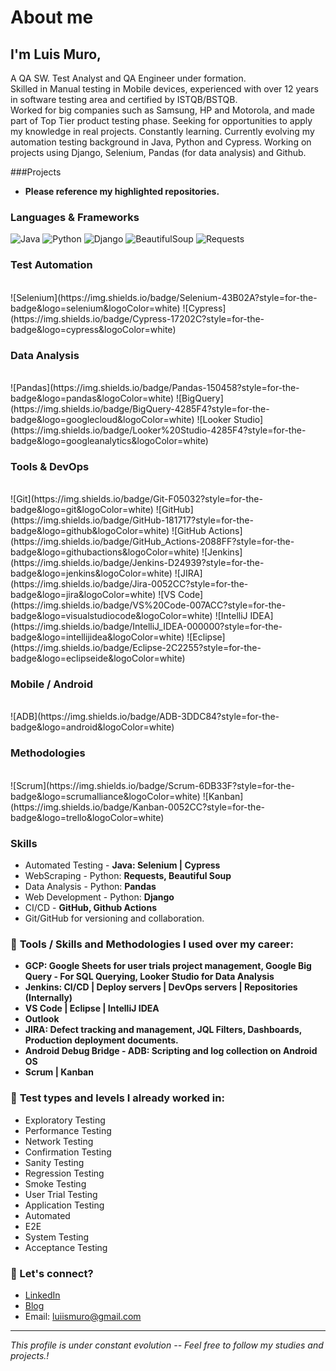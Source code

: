 # **About me** 

## I'm Luis Muro,

A QA SW. Test Analyst and QA Engineer under formation.  
Skilled in Manual testing in Mobile devices, experienced with over 12 years in software testing area and certified by ISTQB/BSTQB.  
Worked for big companies such as Samsung, HP and Motorola, and made part of Top Tier product testing phase.
Seeking for opportunities to apply my knowledge in real projects. 
Constantly learning. Currently evolving my automation testing background in Java, Python and Cypress. Working on projects using Django, Selenium, Pandas (for data analysis) and Github.

###Projects

* **Please reference my highlighted repositories.**

### Languages & Frameworks

![Java](https://img.shields.io/badge/Java-ED8B00?style=for-the-badge&logo=openjdk&logoColor=white)
![Python](https://img.shields.io/badge/Python-3776AB?style=for-the-badge&logo=python&logoColor=white)
![Django](https://img.shields.io/badge/Django-092E20?style=for-the-badge&logo=django&logoColor=white)
![BeautifulSoup](https://img.shields.io/badge/BeautifulSoup-000000?style=for-the-badge&logo=beautifulsoup4&logoColor=white)
![Requests](https://img.shields.io/badge/Requests-000000?style=for-the-badge&logo=python&logoColor=white)

### Test Automation
<br>
![Selenium](https://img.shields.io/badge/Selenium-43B02A?style=for-the-badge&logo=selenium&logoColor=white)
![Cypress](https://img.shields.io/badge/Cypress-17202C?style=for-the-badge&logo=cypress&logoColor=white)

### Data Analysis
<br>
![Pandas](https://img.shields.io/badge/Pandas-150458?style=for-the-badge&logo=pandas&logoColor=white)
![BigQuery](https://img.shields.io/badge/BigQuery-4285F4?style=for-the-badge&logo=googlecloud&logoColor=white)
![Looker Studio](https://img.shields.io/badge/Looker%20Studio-4285F4?style=for-the-badge&logo=googleanalytics&logoColor=white)

### Tools & DevOps
<br>
![Git](https://img.shields.io/badge/Git-F05032?style=for-the-badge&logo=git&logoColor=white)
![GitHub](https://img.shields.io/badge/GitHub-181717?style=for-the-badge&logo=github&logoColor=white)
![GitHub Actions](https://img.shields.io/badge/GitHub_Actions-2088FF?style=for-the-badge&logo=githubactions&logoColor=white)
![Jenkins](https://img.shields.io/badge/Jenkins-D24939?style=for-the-badge&logo=jenkins&logoColor=white)
![JIRA](https://img.shields.io/badge/Jira-0052CC?style=for-the-badge&logo=jira&logoColor=white)
![VS Code](https://img.shields.io/badge/VS%20Code-007ACC?style=for-the-badge&logo=visualstudiocode&logoColor=white)
![IntelliJ IDEA](https://img.shields.io/badge/IntelliJ_IDEA-000000?style=for-the-badge&logo=intellijidea&logoColor=white)
![Eclipse](https://img.shields.io/badge/Eclipse-2C2255?style=for-the-badge&logo=eclipseide&logoColor=white)

### Mobile / Android
<br>
![ADB](https://img.shields.io/badge/ADB-3DDC84?style=for-the-badge&logo=android&logoColor=white)

### Methodologies
<br>
![Scrum](https://img.shields.io/badge/Scrum-6DB33F?style=for-the-badge&logo=scrumalliance&logoColor=white)
![Kanban](https://img.shields.io/badge/Kanban-0052CC?style=for-the-badge&logo=trello&logoColor=white)


### Skills

* Automated Testing - **Java: Selenium | Cypress**
* WebScraping - Python: **Requests, Beautiful Soup**
* Data Analysis - Python: **Pandas**
* Web Development - Python: **Django**
* CI/CD - **GitHub, Github Actions**
* Git/GitHub for versioning and collaboration.

### 🔧 **Tools / Skills and Methodologies I used over my career:**
  - **GCP: Google Sheets for user trials project management, Google Big Query - For SQL Querying, Looker Studio for Data Analysis**
  - **Jenkins: CI/CD | Deploy servers | DevOps servers | Repositories (Internally)**
  - **VS Code | Eclipse | IntelliJ IDEA**
  - **Outlook**
  - **JIRA: Defect tracking and management, JQL Filters, Dashboards, Production deployment documents.**
  - **Android Debug Bridge - ADB: Scripting and log collection on Android OS**
  - **Scrum | Kanban**

### 🧪 **Test types and levels I already worked in:**
  - Exploratory Testing
  - Performance Testing
  - Network Testing
  - Confirmation Testing
  - Sanity Testing
  - Regression Testing
  - Smoke Testing
  - User Trial Testing
  - Application Testing
  - Automated
  - E2E
  - System Testing
  - Acceptance Testing 

### 💬 Let's connect?
- [LinkedIn](https://www.linkedin.com/in/luiismuro/)
- [Blog](https://nextgenqahub.wixsite.com/nxtgen-qa/en)
- Email: luiismuro@gmail.com

---

*This profile is under constant evolution -- Feel free to follow my studies and projects.!*
